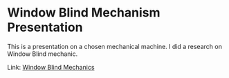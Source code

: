 # Window Blind Mechanism Presentation
This is a presentation on a chosen mechanical machine. I did a research on Window Blind mechanic. 

Link: [Window Blind Mechanics](https://www.canva.com/design/DAFaRjAQe84/SDkBNprTDBPqj0a9iAEMvg/edit?utm_content=DAFaRjAQe84&utm_campaign=designshare&utm_medium=link2&utm_source=sharebutton)     
